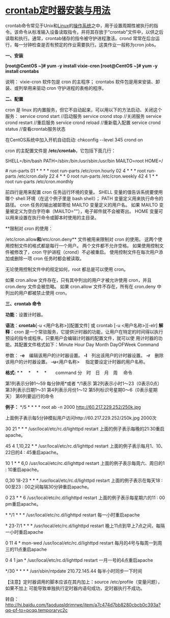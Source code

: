 # [crontab定时器安装与用法](https://www.cnblogs.com/carsonwuu/p/11418641.html)

crontab命令常见于Unix和[Linux](http://lib.csdn.net/base/linux)的[操作系统](http://lib.csdn.net/base/operatingsystem)之中，用于设置周期性被执行的指令。该命令从标准输入设备读取指令，并将其存放于“crontab”文件中，以供之后读取和执行。通常，crontab储存的指令被守护进程激活。crond 常常在后台运行，每一分钟检查是否有预定的作业需要执行。这类作业一般称为cron jobs。

 

**一、安装**

**[root@CentOS ~]# yum -y install vixie-cron
[root@CentOS ~]# yum -y install crontabs**

说明：
vixie-cron 软件包是 cron 的主程序；
crontabs 软件包是用来安装、卸装、或列举用来驱动 cron 守护进程的表格的程序。

**二、配置**

cron 是 linux 的内置服务，但它不自动起来，可以用以下的方法启动、关闭这个服务：
service crond start   //启动服务
service crond stop   //关闭服务
service crond restart  //重启服务
service crond reload  //重新载入配置
service crond status  //查看crontab服务状态

在CentOS系统中加入开机自动启动: chkconfig --level 345 crond on

cron 的主配置文件是 **/etc/crontab**，它包括下面几行：

SHELL=/bin/bash
PATH=/sbin:/bin:/usr/sbin:/usr/bin
MAILTO=root
HOME=/

\# run-parts
01 * * * * root run-parts /etc/cron.hourly
02 4 * * * root run-parts /etc/cron.daily
22 4 * * 0 root run-parts /etc/cron.weekly
42 4 1 * * root run-parts /etc/cron.monthly

前四行是用来配置 cron 任务运行环境的变量。
SHELL 变量的值告诉系统要使用哪个 shell 环境（在这个例子里是 bash shell）；
PATH 变量定义用来执行命令的路径。
cron 任务的输出被邮寄给 MAILTO 变量定义的用户名。
如果 MAILTO 变量被定义为空白字符串（MAILTO=""），电子邮件就不会被寄出。
HOME 变量可以用来设置在执行命令或脚本时使用的主目录。

 

**限制对 cron 的使用：

/etc/cron.allow**和**/etc/cron.deny** 文件被用来限制对 cron 的使用。
这两个使用控制文件的格式都是每行一个用户。
两个文件都不允许空格。
如果使用控制文件被修改了，cron 守护进程（crond）不必被重启。
使用控制文件在每次用户添加或删除一项 cron 任务时都会被读取。

无论使用控制文件中的规定如何，root 都总是可以使用 cron。

如果 cron.allow 文件存在，只有其中列出的用户才被允许使用 cron，并且 cron.deny 文件会被忽略。
如果 cron.allow 文件不存在，所有在 cron.deny 中列出的用户都被禁止使用 cron。

 

**三、crontab 命令**

**功能**：设置计时器。

**语法**：**crontab**[-u <用户名称>][配置文件] 或 crontab [-u <用户名称>][-elr]
**解释**：cron 是一个常驻服务，它提供计时器的功能，让用户在特定的时间得以执行预设的指令或程序。只要用户会编辑计时器的配置文件，就可以使 用计时器的功能。其配置文件格式如下：Minute Hour Day Month DayOFWeek Command

参数：
**-e**　编辑该用户的计时器设置。
**-l**　列出该用户的计时器设置。
**-r**　删除该用户的计时器设置。
**-u**<用户名称> 　指定要设定计时器的用户名称。

 

**格式:**
\*  *　 *　 *　 *　　command
分　时　日　月　周　 命令

第1列表示分钟1～59 每分钟用*或者 */1表示
第2列表示小时1～23（0表示0点）
第3列表示日期1～31
第4列表示月份1～12
第5列标识号星期0～6（0表示星期天）
第6列要运行的命令

 

**例子：**
*/5 * * * * root ab -n 2000 http://60.217.229.252/250k.jpg

上面例子表示每5分钟模拟用户访问http://60.217.229.252/250k.jpg 2000次

 

30 21 * * * /usr/local/etc/rc.d/lighttpd restart
上面的例子表示每晚的21:30重启apache。

45 4 1,10,22 * * /usr/local/etc/rc.d/lighttpd restart
上面的例子表示每月1、10、22日的4 : 45重启apache。

10 1 * * 6,0 /usr/local/etc/rc.d/lighttpd restart
上面的例子表示每周六、周日的1 : 10重启apache。

0,30 18-23 * * * /usr/local/etc/rc.d/lighttpd restart
上面的例子表示在每天18 : 00至23 : 00之间每隔30分钟重启apache。

0 23 * * 6 /usr/local/etc/rc.d/lighttpd restart
上面的例子表示每星期六的11 : 00 pm重启apache。

\* */1 * * * /usr/local/etc/rc.d/lighttpd restart
每一小时重启apache

\* 23-7/1 * * * /usr/local/etc/rc.d/lighttpd restart
晚上11点到早上7点之间，每隔一小时重启apache

0 11 4 * mon-wed /usr/local/etc/rc.d/lighttpd restart
每月的4号与每周一到周三的11点重启apache

0 4 1 jan * /usr/local/etc/rc.d/lighttpd restart
一月一号的4点重启apache

*/30 * * * * /usr/sbin/ntpdate 210.72.145.44
每半小时同步一下时间

 

【注意】定时器调用的脚本应该在其内加上：source /etc/profile（变量问题），如果不加上 可能导致单独执行定时器内语句成功，定时器执行不成功。

 

 

转自：http://hi.baidu.com/faoduqsldrimrwe/item/a7c474d7bb8280cbcb0c393a?qq-pf-to=pcqq.temporaryc2c